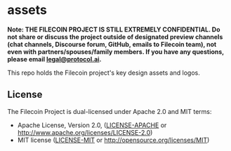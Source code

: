 # assets

**Note: THE FILECOIN PROJECT IS STILL EXTREMELY CONFIDENTIAL. Do not share or discuss the project outside of designated preview channels (chat channels, Discourse forum, GitHub, emails to Filecoin team), not even with partners/spouses/family members. If you have any questions, please email [legal@protocol.ai](mailto:legal@protocol.ai).**

This repo holds the Filecoin project's key design assets and logos.

## License

The Filecoin Project is dual-licensed under Apache 2.0 and MIT terms:

- Apache License, Version 2.0, ([LICENSE-APACHE](https://github.com/filecoin-project/assets/blob/master/LICENSE-APACHE) or http://www.apache.org/licenses/LICENSE-2.0)
- MIT license ([LICENSE-MIT](https://github.com/filecoin-project/assets/blob/master/LICENSE-MIT) or http://opensource.org/licenses/MIT)
